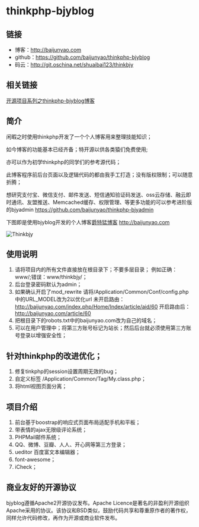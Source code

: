 # thinkphp-bjyblog

## 链接
- 博客：http://baijunyao.com
- github：https://github.com/baijunyao/thinkphp-bjyblog
- 码云：http://git.oschina.net/shuaibai123/thinkbjy

## 相关链接
[开源项目系列之thinkphp-bjyblog博客](http://baijunyao.com/article/104)

## 简介
闲暇之时使用thinkphp开发了一个个人博客用来整理技能知识；

如今博客的功能基本已经齐备；特开源以供各类猿们免费使用;

亦可以作为初学thinkphp的同学们的参考源代码；

此博客程序前后台页面以及逻辑代码的都由我手工打造；没有版权限制；可以随意折腾；

想研究支付宝、微信支付、邮件发送、短信通知验证码发送、oss云存储、融云即时通讯、友盟推送、Memcached缓存、权限管理、等更多功能的可以参考进阶版的bjyadmin https://github.com/baijunyao/thinkphp-bjyadmin

下图即是使用bjyblog开发的个人博客[爵特猛博客](http://statics.baijunyao.com/images/other/thinkbjy.jpg) http://baijunyao.com

![Thinkbjy](http://statics.baijunyao.com/images/other/thinkbjy.jpg)

## 使用说明
1. 请将项目内的所有文件直接放在根目录下；不要多层目录；
例如正确：www/;错误：www/thinkbjy/；
2. 后台登录密码默认为admin；
3. 如果确认开启了mod_rewrite
请将/Application/Common/Conf/config.php中的URL_MODEL改为2以优化url
未开启路由：http://baijunyao.com/index.php/Home/Index/article/aid/60
开启路由后：http://baijunyao.com/article/60
4. 把根目录下的robots.txt中的baijunyao.com改为自己的域名；
5. 可以在用户管理中；将第三方账号标记为站长；然后后台就必须使用第三方账号登录以增强安全性；

## 针对thinkphp的改进优化；
1. 修复tinkphp的session设置周期无效的bug；
2. 自定义标签 /Application/Common/Tag/My.class.php；
3. 将html视图页面分离；

## 项目介绍
1. 前台基于boostrap的响应式页面布局适配手机和平板；
2. 带表情的ajax无限级评论系统；
3. PHPMail邮件系统；
4. QQ、微博、豆瓣、人人、开心网等第三方登录；
5. ueditor 百度富文本编辑器；
7. font-awesome；
8. iCheck；

## 商业友好的开源协议
bjyblog遵循Apache2开源协议发布。Apache Licence是著名的非盈利开源组织Apache采用的协议。该协议和BSD类似，鼓励代码共享和尊重原作者的著作权，同样允许代码修改，再作为开源或商业软件发布。



